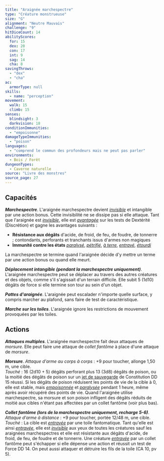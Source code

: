 ```yaml
---
title: "Araignée marchespectre"
type: "Créature monstrueuse"
size: "G"
alignment: "Neutre Mauvais"
challenge: "9"
hitDiceCount: 14
abilityScores:
  for: 15
  dex: 20
  con: 17
  int: 9
  sag: 14
  cha: 8
savingThrows:
  - "dex"
  - "cha"
ac:
  armorType: null
skills:
  - name: "perception"
movement:
  walk: 15
  climb: 15
senses:
  blindsight: 3
  darkvision: 18
conditionImmunities:
  - "empoisonne"
damageTypeImmunities:
  - "poison"
languages:
  - "comprend le commun des profondeurs mais ne peut pas parler"
environments:
  - Bois / Forêt
dungeonTypes:
  - Caverne naturelle
source: "Livre des monstres"
source_page: 27
---
```

## Capacités
_**Marchespectre**_. L'araignée marchespectre devient [_invisible_](/gerer-la-sante-du-personnage/#invisible) et intangible par une action bonus. Cette invisibilité ne se dissipe pas si elle attaque. Tant que l'araignée est [_invisible_](/gerer-la-sante-du-personnage/#invisible), elle est [_avantagée_](/utiliser-les-caracteristiques/#avantage-et-desavantage) sur les tests de Dextérité (Discrétion) et gagne les avantages suivants :
* **Résistance aux dégâts** d'acide, de froid, de feu, de foudre, de tonnerre ; contondants, perforants et tranchants issus d'armes non magiques
* **Immunité contre les états** [_paralysé_](/gerer-la-sante-du-personnage/#paralyse), [_pétrifié_](/gerer-la-sante-du-personnage/#petrifie), [_à terre_](/gerer-la-sante-du-personnage/#a-terre), [_entravé_](/gerer-la-sante-du-personnage/#entrave), [_étourdi_](/gerer-la-sante-du-personnage/#etourdi)

La marchespectre se termine quand l'araignée décide d'y mettre un terme par une action bonus ou quand elle meurt.

_**Déplacement intangible (pendant la marchespectre uniquement)**_. L'araignée marchespectre peut se déplacer au travers des autres créatures et des objets, comme s'il s'agissait d'un terrain difficile. Elle subit 5 (1d10) dégâts de force si elle termine son tour au sein d'un objet.

_**Pattes d'araignée**_. L'araignée peut escalader n'importe quelle surface, y compris marcher au plafond, sans faire de test de caractéristique.

_**Marche sur les toiles**_. L'araignée ignore les restrictions de mouvement provoquées par les toiles.

## Actions
_**Attaques multiples**_. L'araignée marchespectre fait deux attaques de _morsure_. Elle peut faire une attaque de _collet fantôme_ à place d'une attaque de _morsure_.

_**Morsure**_. _Attaque d'arme au corps à corps_ : +9 pour toucher, allonge 1,50 m, une cible.  
_Touché_ : 16 (2d10 + 5) dégâts perforant plus 13 (3d8) dégâts de poison, ou la moitié des dégâts de poison sur un [jet de sauvegarde](/utiliser-les-caracteristiques/#jets-de-sauvegarde) de Constitution DD 15 réussi. Si les dégâts de poison réduisent les points de vie de la cible à 0, elle est stable, mais [_empoisonnée_](/gerer-la-sante-du-personnage/#empoisonne) et [_paralysée_](/gerer-la-sante-du-personnage/#paralyse) pendant 1 heure, même après avoir récupéré des points de vie. Quand l'araignée utilise marchespectre, sa morsure et son poison infligent des dégâts réduits de moitié aux cibles n'étant pas affectées par un collet fantôme (voir plus bas).

_**Collet fantôme (lors de la marchespectre uniquement, recharge 5-6)**_. _Attaque d'arme à distance_ : +9 pour toucher, portée 12/48 m, une cible.  
_Touché_ : La cible est [_entravée_](/gerer-la-sante-du-personnage/#entrave) par une toile fantomatique. Tant qu'elle est ainsi [_entravée_](/gerer-la-sante-du-personnage/#entrave), elle est [_invisible_](/gerer-la-sante-du-personnage/#invisible) aux yeux de toutes les créatures sauf les araignées marchespectres et elle est résistante aux dégâts d'acide, de froid, de feu, de foudre et de tonnerre. Une créature [_entravée_](/gerer-la-sante-du-personnage/#entrave) par un collet fantôme peut s'échapper si elle dépense une action et réussit un test de Force DD 14. On peut aussi attaquer et détruire les fils de la toile (CA 10, pv 5).
